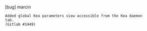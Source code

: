 [bug] marcin

    Added global Kea parameters view accessible from the Kea daemon
    tab.
    (Gitlab #1449)